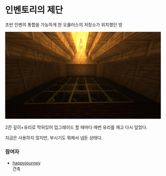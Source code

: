 # 인벤토리의 제단

초반 인벤의 통합을 가능하게 한 오큘러스의 저장소가 위치했던 방

![asdf](../../asset/buildings/inventory_altar/main.jpg)

2칸 깊이+유리로 막혀있어 업그레이드 할 때마다 매번 유리를 깨고 다시 덮었다.

지금은 사용하지 않지만, 부시기도 뭐해서 냅둔 상태다.

### 참여자
<!-- tag_source_open:link_list:member_contribute -->
- [happyjourney](../members/happyjourney.md)  
건축
<!-- tag_close-->